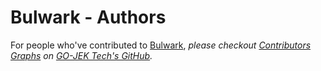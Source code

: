 # Bulwark - Authors

For people who've contributed to [Bulwark](https://github.com/gojektech/bulwark),
_please checkout [Contributors Graphs](https://github.com/gojektech/bulwark/graphs/contributors) 
on [GO-JEK Tech's GitHub](https://github.com/gojektech)._

